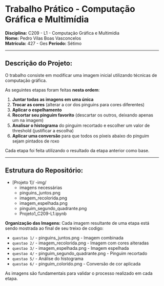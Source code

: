# Trabalho Prático - Computação Gráfica e Multimídia

**Disciplina:** C209 - L1 - Computação Gráfica e Multimídia  
**Nome:** Pedro Vilas Boas Vasconcelos  
**Matrícula:** 427 - Ges
**Período:** Sétimo

---

## Descrição do Projeto:

O trabalho consiste em modificar uma imagem inicial utilizando técnicas de computação gráfica.

As seguintes etapas foram feitas **nesta ordem**:

1. **Juntar todas as imagens em uma única**
2. **Trocar as cores** (alterar a cor dos pinguins para cores diferentes)
3. **Aplicar o espelhamento**
4. **Recortar seu pinguim favorito** (descartar os outros, deixando apenas um na imagem)
5. **Analisar o histograma** do pinguim recortado e escolher um valor de threshold (justificar a escolha)
6. **Aplicar uma conversão** para que todos os píxeis abaixo do pinguim sejam pintados de roxo

Cada etapa foi feita utilizando o resultado da etapa anterior como base.

---

## Estrutura do Repositório:

- [Projeto 1]/
  -img/
    - imagens necessárias
  - pinguins_juntos.png
  - imagem_recolorida.png
  - imagem_espelhada.png
  - pinguim_segundo_quadrante.png
  - Projeto1_C209-L1.ipynb

**Organização das Imagens:**
Cada imagem resultante de uma etapa está sendo mostrada ao final de seu treixo de codigo:

- `questao 1/` - pinguins_juntos.png - Imagem combinada
- `questao 2/` - imagem_recolorida.png - Imagem com cores alteradas
- `questao 3/` - imagem_espelhada.png - Imagem espelhada
- `questao 4/` - pinguim_segundo_quadrante.png - Pinguim recortado
- `questao 5/` - Análise do histograma
- `questao 6/` - pinguim_colorido.png - Conversão de cor aplicada

As imagens são fundamentais para validar o processo realizado em cada etapa.
